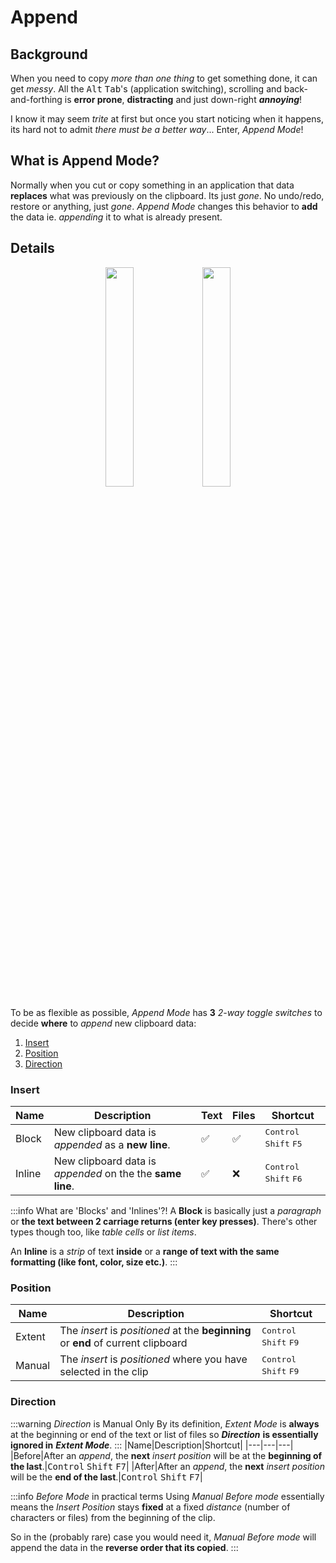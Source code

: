 # Append

## Background
When you need to copy *more than one thing* to get something done, it can get *messy*. All the <kbd>Alt</kbd> <kbd>Tab</kbd>'s (application switching), scrolling and back-and-forthing  is **error prone**, **distracting** and just down-right ***annoying***!

I know it may seem *trite* at first but once you start noticing when it happens, its hard not to admit *there must be a better way*... Enter, *Append Mode*!

## What is Append Mode?
Normally when you cut or copy something in an application that data **replaces** what was previously on the clipboard. Its just *gone*. No undo/redo, restore or anything, just *gone*. *Append Mode* changes this behavior to **add** the data ie. *appending* it to what is already present. 

## Details
<p class="figure spaced" align="center">
  <img src={require('/img/append_text_tile.png').default} width="30%"/>  
  <img src={require('/img/append_files_tile.png').default} width="30%"/>  
</p>  

To be as flexible as possible, *Append Mode* has **3** *2-way toggle switches* to decide **where** to *append* new clipboard data:
1. [Insert](#insert)
2. [Position](#position)
3. [Direction](#direction)

### Insert
|Name|Description|Text|Files|Shortcut|
|---|---|---|---|---|
|Block|New clipboard data is *appended* as a **new line**.|✅|✅|<kbd>Control</kbd> <kbd>Shift</kbd> <kbd>F5</kbd>|
|Inline|New clipboard data is *appended* on the the **same line**.|✅|❌|<kbd>Control</kbd> <kbd>Shift</kbd> <kbd>F6</kbd>|

:::info What are 'Blocks' and 'Inlines'?!
A **Block** is basically just a *paragraph* or **the text between 2 carriage returns (enter key presses)**. There's other types though too, like *table cells* or *list items*.

An **Inline** is a *strip* of text **inside** or a **range of text with the same formatting (like font, color, size etc.)**.
:::

### Position
|Name|Description|Shortcut|
|---|---|---|
|Extent|The *insert* is *positioned* at the **beginning** or **end** of current clipboard|<kbd>Control</kbd> <kbd>Shift</kbd> <kbd>F9</kbd>|
|Manual| The *insert* is *positioned* where you have selected in the clip|<kbd>Control</kbd> <kbd>Shift</kbd> <kbd>F9</kbd>|

### Direction 
:::warning *Direction* is Manual Only
By its definition, *Extent Mode* is **always** at the beginning or end of the text or list of files so ***Direction*** **is essentially ignored in** ***Extent Mode***.
:::
|Name|Description|Shortcut|
|---|---|---|
|Before|After an *append*, the **next** *insert position* will be at the **beginning of the last**.|<kbd>Control</kbd> <kbd>Shift</kbd> <kbd>F7</kbd>|
|After|After an *append*, the **next** *insert position* will be the **end of the last**.|<kbd>Control</kbd> <kbd>Shift</kbd> <kbd>F7</kbd>|

:::info *Before Mode* in practical terms
Using *Manual Before mode* essentially means the *Insert Position* stays **fixed** at a fixed *distance* (number of characters or files) from the beginning of the clip.

So in the (probably rare) case you would need it, *Manual Before mode* will append the data in the **reverse order that its copied**.
:::


